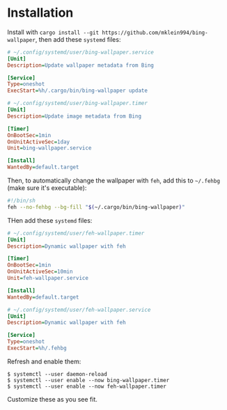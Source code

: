 # Installation

Install with `cargo install --git https://github.com/mklein994/bing-wallpaper`, then add these `systemd` files:

```ini
# ~/.config/systemd/user/bing-wallpaper.service
[Unit]
Description=Update wallpaper metadata from Bing

[Service]
Type=oneshot
ExecStart=%h/.cargo/bin/bing-wallpaper update
```

```ini
# ~/.config/systemd/user/bing-wallpaper.timer
[Unit]
Description=Update image metadata from Bing

[Timer]
OnBootSec=1min
OnUnitActiveSec=1day
Unit=bing-wallpaper.service

[Install]
WantedBy=default.target
```

Then, to automatically change the wallpaper with `feh`, add this to `~/.fehbg` (make sure it's executable):

```sh
#!/bin/sh
feh --no-fehbg --bg-fill "$(~/.cargo/bin/bing-wallpaper)"
```

THen add these `systemd` files:

```ini
# ~/.config/systemd/user/feh-wallpaper.timer
[Unit]
Description=Dynamic wallpaper with feh

[Timer]
OnBootSec=1min
OnUnitActiveSec=10min
Unit=feh-wallpaper.service

[Install]
WantedBy=default.target
```

```ini
# ~/.config/systemd/user/feh-wallpaper.service
[Unit]
Description=Dynamic wallpaper with feh

[Service]
Type=oneshot
ExecStart=%h/.fehbg
```

Refresh and enable them:

```console
$ systemctl --user daemon-reload
$ systemctl --user enable --now bing-wallpaper.timer
$ systemctl --user enable --now feh-wallpaper.timer
```

Customize these as you see fit.

